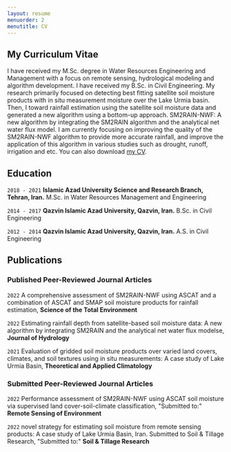 ```yaml
---
layout: resume
menuorder: 2
menutitle: CV
---
```

## My Curriculum Vitae

I have received my M.Sc. degree in Water Resources Engineering and Management with a focus on remote sensing, hydrological modeling and algorithm development. I have received my B.Sc. in Civil Engineering.
My research primarily focused on detecting best fitting satellite soil moisture products with in situ measurement moisture over the Lake Urmia basin. Then, I toward rainfall estimation using the satellite soil moisture data and generated a new algorithm using a bottom-up approach. SM2RAIN-NWF: A new algorithm by integrating the SM2RAIN algorithm and the analytical net water flux model. I am currently focusing on improving the quality of the SM2RAIN-NWF algorithm to provide more accurate rainfall, and improve the application of this algorithm in various studies such as drought, runoff, irrigation and etc. 
You can also download [my CV](/files/exampele).

## Education

`2018 - 2021`
__Islamic Azad University Science and Research Branch, Tehran, Iran.__
M.Sc. in Water Resources Management and Engineering

`2014 - 2017`
__Qazvin Islamic Azad University, Qazvin, Iran.__
B.Sc. in Civil Engineering 

`2012 - 2014`
__Qazvin Islamic Azad University, Qazvin, Iran.__
A.S. in Civil Engineering 


## Publications
<!-- A list is also available [online](https://scholar.google.co.uk/citations?user=LTOTl0YAAAAJ) -->
### Published Peer-Reviewed Journal Articles

`2022`
A comprehensive assessment of SM2RAIN-NWF using ASCAT and a combination of ASCAT and SMAP soil moisture products for rainfall estimation, __Science of the Total Environment__

`2022`
Estimating rainfall depth from satellite-based soil moisture data: A new algorithm by integrating SM2RAIN and the analytical net water flux modelse, __Journal of Hydrology__

`2021`
Evaluation of gridded soil moisture products over varied land covers, climates, and soil textures using in situ measurements: A case study of Lake Urmia Basin, __Theoretical and Applied Climatology__

### Submitted Peer-Reviewed Journal Articles

`2022`
Performance assessment of SM2RAIN-NWF using ASCAT soil moisture via supervised land cover-soil-climate classification, "Submitted to:" __Remote Sensing of Environment__

`2022`
novel strategy for estimating soil moisture from remote sensing products: A case study of Lake Urmia Basin, Iran. Submitted to Soil & Tillage Research, "Submitted to:" __Soil & Tillage Research__



<!-- ### Footer

Last updated: May 2013 -->


